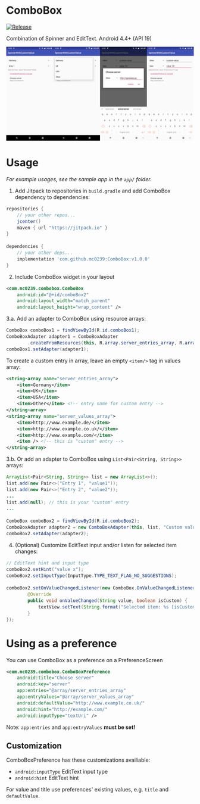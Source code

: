 # ComboBox

[![Release](https://jitpack.io/v/mc0239/ComboBox.svg)](https://jitpack.io/#mc0239/ComboBox)

Combination of Spinner and EditText. Android 4.4+ (API 19)

![Sample screenshots](https://raw.githubusercontent.com/mc0239/ComboBox/master/combobox.jpg)
# Usage
*For example usages, see the sample app in the `app/` folder.*

1. Add Jitpack to repositories in `build.gradle` and add ComboBox dependency to dependencies:
```gradle
repositories {
    // your other repos...
    jcenter()
    maven { url "https://jitpack.io" }
}

dependencies {
    // your other deps...
    implementation 'com.github.mc0239:ComboBox:v1.0.0'
}
```

2. Include ComboBox widget in your layout

```xml
<com.mc0239.combobox.ComboBox
    android:id="@+id/comboBox2"
    android:layout_width="match_parent"
    android:layout_height="wrap_content" />
```

3.a. Add an adapter to ComboBox using resource arrays:

```java
ComboBox comboBox1 = findViewById(R.id.comboBox1);
ComboBoxAdapter adapter1 = ComboBoxAdapter
        .createFromResources(this, R.array.server_entries_array, R.array.server_values_array);
comboBox1.setAdapter(adapter1);
```

To create a custom entry in array, leave an empty `<item/>` tag in values array:

```xml
<string-array name="server_entries_array">
    <item>Germany</item>
    <item>UK</item>
    <item>USA</item>
    <item>Other</item> <!-- entry name for custom entry -->
</string-array>
<string-array name="server_values_array">
    <item>http://www.example.de/</item>
    <item>http://www.example.co.uk/</item>
    <item>http://www.example.com/</item>
    <item /> <!-- this is "custom" entry -->
</string-array>
```

3.b. Or add an adapter to ComboBox using `List<Pair<String, String>>` arrays:

```java
ArrayList<Pair<String, String>> list = new ArrayList<>();
list.add(new Pair<>("Entry 1", "value1"));
list.add(new Pair<>("Entry 2", "value2"));
...
list.add(null); // this is your "custom" entry
...

ComboBox comboBox2 = findViewById(R.id.comboBox2);
ComboBoxAdapter adapter2 = new ComboBoxAdapter(this, list, "Custom value:");
comboBox2.setAdapter(adapter2);
```

4. (Optional) Customize EditText input and/or listen for selected item changes:

```java
// EditText hint and input type
comboBox2.setHint("value x");
comboBox2.setInputType(InputType.TYPE_TEXT_FLAG_NO_SUGGESTIONS);

comboBox2.setOnValueChangedListener(new ComboBox.OnValueChangedListener() {
        @Override
        public void onValueChanged(String value, boolean isCustom) {
            textView.setText(String.format("Selected item: %s [isCustom? %s]", value, isCustom));
        }
});
```

# Using as a preference

You can use ComboBox as a preference on a PreferenceScreen

```xml
<com.mc0239.combobox.ComboBoxPreference
    android:title="Choose server"
    android:key="server"
    app:entries="@array/server_entries_array"
    app:entryValues="@array/server_values_array"
    android:defaultValue="http://www.example.co.uk/"
    android:hint="http://example.com/"
    android:inputType="textUri" />
```

Note: `app:entries` and `app:entryValues` **must be set!**

## Customization

ComboBoxPreference has these customizations availiable: 

 * `android:inputType` EditText input type
 * `android:hint` EditText hint

For value and title use preferences' existing values, e.g. `title` and `defaultValue`.

